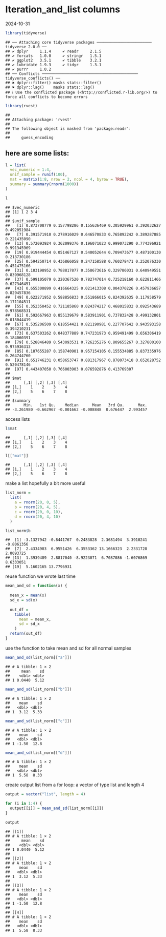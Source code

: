Iteration_and_list columns
================
2024-10-31

``` r
library(tidyverse)
```

    ## ── Attaching core tidyverse packages ──────────────────────── tidyverse 2.0.0 ──
    ## ✔ dplyr     1.1.4     ✔ readr     2.1.5
    ## ✔ forcats   1.0.0     ✔ stringr   1.5.1
    ## ✔ ggplot2   3.5.1     ✔ tibble    3.2.1
    ## ✔ lubridate 1.9.3     ✔ tidyr     1.3.1
    ## ✔ purrr     1.0.2     
    ## ── Conflicts ────────────────────────────────────────── tidyverse_conflicts() ──
    ## ✖ dplyr::filter() masks stats::filter()
    ## ✖ dplyr::lag()    masks stats::lag()
    ## ℹ Use the conflicted package (<http://conflicted.r-lib.org/>) to force all conflicts to become errors

``` r
library(rvest)
```

    ## 
    ## Attaching package: 'rvest'
    ## 
    ## The following object is masked from 'package:readr':
    ## 
    ##     guess_encoding

## here are some lists:

``` r
l = list(
  vec_numeric = 1:4,
  unif_sample = runif(100),
  mat = matrix(1:8, nrow = 2, ncol = 4, byrow = TRUE),
  summary = summary(rnorm(1000))
)

l
```

    ## $vec_numeric
    ## [1] 1 2 3 4
    ## 
    ## $unif_sample
    ##   [1] 0.873708779 0.157798286 0.155636469 0.305929961 0.392032627 0.492051984
    ##   [7] 0.391571910 0.278916029 0.646570833 0.765892242 0.389287885 0.221435090
    ##  [13] 0.572093924 0.362099376 0.196071023 0.999073290 0.774396921 0.991345969
    ##  [19] 0.919444454 0.051467127 0.540052644 0.709473677 0.487100130 0.213730186
    ##  [25] 0.594250714 0.436866058 0.247158588 0.760278471 0.252076330 0.451475166
    ##  [31] 0.183198952 0.788817877 0.358673616 0.329786031 0.640949551 0.839968128
    ##  [37] 0.599105079 0.220367520 0.782747014 0.725218160 0.622811466 0.627346451
    ##  [43] 0.655300899 0.416664325 0.021413308 0.004370226 0.457936657 0.829457836
    ##  [49] 0.622271952 0.588856833 0.551866015 0.824392635 0.117958579 0.171104511
    ##  [55] 0.352350452 0.721185860 0.024374217 0.468015832 0.092543689 0.978568531
    ##  [61] 0.592667963 0.855139679 0.583911901 0.737832428 0.499132801 0.013044419
    ##  [67] 0.535206509 0.618554421 0.821190981 0.227707642 0.943593158 0.394210231
    ##  [73] 0.637503262 0.048377889 0.747231973 0.959491499 0.656306419 0.184060391
    ##  [79] 0.528846489 0.543093531 0.726235276 0.809655267 0.327800100 0.975936313
    ##  [85] 0.187655287 0.158740901 0.957154105 0.155534885 0.837335976 0.264744760
    ##  [91] 0.651746231 0.058653747 0.881317967 0.878073418 0.652028752 0.520478146
    ##  [97] 0.443407050 0.766003903 0.076592876 0.413769307
    ## 
    ## $mat
    ##      [,1] [,2] [,3] [,4]
    ## [1,]    1    2    3    4
    ## [2,]    5    6    7    8
    ## 
    ## $summary
    ##      Min.   1st Qu.    Median      Mean   3rd Qu.      Max. 
    ## -3.261980 -0.662967 -0.001662 -0.008848  0.676447  2.993457

access lists

``` r
l$mat
```

    ##      [,1] [,2] [,3] [,4]
    ## [1,]    1    2    3    4
    ## [2,]    5    6    7    8

``` r
l[["mat"]]
```

    ##      [,1] [,2] [,3] [,4]
    ## [1,]    1    2    3    4
    ## [2,]    5    6    7    8

make a list hopefully a bit more useful

``` r
list_norm = 
  list(
    a = rnorm(20, 0, 5),
    b = rnorm(20, 4, 5),
    c = rnorm(20, 0, 10),
    d = rnorm(20, 4, 10)
  )

list_norm$b
```

    ##  [1] -3.1327942 -0.8441767  0.2483828  2.3681494  3.3910241 -0.8061356
    ##  [7]  2.4334903  6.9551426  6.3553362 13.1666323  2.2331728  2.0093725
    ## [13]  1.3939489  2.8817040 -8.9223071  6.7087086 -1.6076869  8.6333051
    ## [19]  5.1602165 13.7796931

reuse function we wrote last time

``` r
mean_and_sd = function(x) {
  
  mean_x = mean(x)
  sd_x = sd(x)
  
  out_df = 
    tibble(
      mean = mean_x,
      sd = sd_x
    )
  return(out_df)
}
```

use the function to take mean and sd for all normal samples

``` r
mean_and_sd(list_norm[["a"]])
```

    ## # A tibble: 1 × 2
    ##     mean    sd
    ##    <dbl> <dbl>
    ## 1 0.0440  5.12

``` r
mean_and_sd(list_norm[["b"]])
```

    ## # A tibble: 1 × 2
    ##    mean    sd
    ##   <dbl> <dbl>
    ## 1  3.12  5.33

``` r
mean_and_sd(list_norm[["c"]])
```

    ## # A tibble: 1 × 2
    ##    mean    sd
    ##   <dbl> <dbl>
    ## 1 -1.50  12.8

``` r
mean_and_sd(list_norm[["d"]])
```

    ## # A tibble: 1 × 2
    ##    mean    sd
    ##   <dbl> <dbl>
    ## 1  5.58  8.33

create output list from a for loop: a vector of type list and length 4

``` r
output = vector("list", length = 4)

for (i in 1:4) {
  output[[i]] = mean_and_sd(list_norm[[i]])
}

output
```

    ## [[1]]
    ## # A tibble: 1 × 2
    ##     mean    sd
    ##    <dbl> <dbl>
    ## 1 0.0440  5.12
    ## 
    ## [[2]]
    ## # A tibble: 1 × 2
    ##    mean    sd
    ##   <dbl> <dbl>
    ## 1  3.12  5.33
    ## 
    ## [[3]]
    ## # A tibble: 1 × 2
    ##    mean    sd
    ##   <dbl> <dbl>
    ## 1 -1.50  12.8
    ## 
    ## [[4]]
    ## # A tibble: 1 × 2
    ##    mean    sd
    ##   <dbl> <dbl>
    ## 1  5.58  8.33
